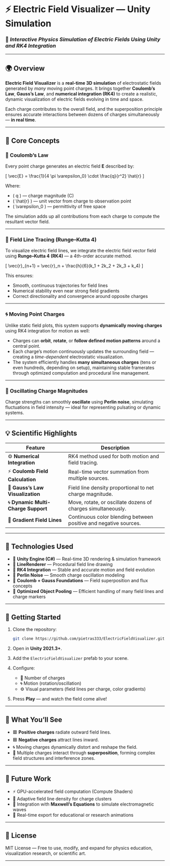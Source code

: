 # ⚡ Electric Field Visualizer — Unity Simulation

### 🧠 *Interactive Physics Simulation of Electric Fields Using Unity and RK4 Integration*

---

## 🌍 Overview

**Electric Field Visualizer** is a **real-time 3D simulation** of electrostatic fields generated by *many* moving point charges.
It brings together **Coulomb’s Law**, **Gauss’s Law**, and **numerical integration (RK4)** to create a realistic, dynamic visualization of electric fields evolving in time and space.

Each charge contributes to the overall field, and the superposition principle ensures accurate interactions between dozens of charges simultaneously — **in real time**.

---

## 🧪 Core Concepts

### 🧲 Coulomb’s Law

Every point charge generates an electric field **E** described by:

[
\vec{E} = \frac{1}{4 \pi \varepsilon_0} \cdot \frac{q}{r^2} \hat{r}
]

Where:

* ( q ) — charge magnitude (C)
* ( \hat{r} ) — unit vector from charge to observation point
* ( \varepsilon_0 ) — permittivity of free space

The simulation adds up all contributions from each charge to compute the resultant vector field.

---

### 🔁 Field Line Tracing (Runge–Kutta 4)

To visualize electric field lines, we integrate the electric field vector field using **Runge–Kutta 4 (RK4)** — a 4th-order accurate method.

[
\vec{r}_{n+1} = \vec{r}_n + \frac{h}{6}(k_1 + 2k_2 + 2k_3 + k_4)
]

This ensures:

* Smooth, continuous trajectories for field lines
* Numerical stability even near strong field gradients
* Correct directionality and convergence around opposite charges

---

### 🌀 Moving Point Charges

Unlike static field plots, this system supports **dynamically moving charges** using RK4 integration for motion as well:

* Charges can **orbit**, **rotate**, or **follow defined motion patterns** around a central point.
* Each charge’s motion continuously updates the surrounding field — creating a *time-dependent* electrostatic visualization.
* The system efficiently handles **many simultaneous charges** (tens or even hundreds, depending on setup), maintaining stable framerates through optimized computation and procedural line management.

---

### 🌊 Oscillating Charge Magnitudes

Charge strengths can smoothly **oscillate** using **Perlin noise**, simulating fluctuations in field intensity — ideal for representing pulsating or dynamic systems.

---

## 💡 Scientific Highlights

| Feature                             | Description                                                      |
| ----------------------------------- | ---------------------------------------------------------------- |
| ⚙️ **Numerical Integration**        | RK4 method used for both motion and field tracing.               |
| ⚡ **Coulomb Field Calculation**     | Real-time vector summation from multiple sources.                |
| 🧮 **Gauss’s Law Visualization**    | Field line density proportional to net charge magnitude.         |
| 🌀 **Dynamic Multi-Charge Support** | Move, rotate, or oscillate dozens of charges simultaneously.     |
| 🎨 **Gradient Field Lines**         | Continuous color blending between positive and negative sources. |

---

## 🧰 Technologies Used

* 🧩 **Unity Engine (C#)** — Real-time 3D rendering & simulation framework
* 🧵 **LineRenderer** — Procedural field line drawing
* 🔄 **RK4 Integration** — Stable and accurate motion and field evolution
* 🌈 **Perlin Noise** — Smooth charge oscillation modeling
* 🧮 **Coulomb + Gauss Foundations** — Field superposition and flux concepts
* 🧠 **Optimized Object Pooling** — Efficient handling of many field lines and charge markers

---

## 🚀 Getting Started

1. Clone the repository:

   ```bash
   git clone https://github.com/pietras333/ElectricFieldVisualizer.git
   ```
2. Open in **Unity 2021.3+**.
3. Add the `ElectricFieldVisualizer` prefab to your scene.
4. Configure:

   * 🔋 Number of charges
   * 🌀 Motion (rotation/oscillation)
   * ⚙️ Visual parameters (field lines per charge, color gradients)
5. Press **Play** — and watch the field come alive!

---

## 🔭 What You’ll See

* 🟥 **Positive charges** radiate outward field lines.
* 🟦 **Negative charges** attract lines inward.
* 🌀 Moving charges dynamically distort and reshape the field.
* 💫 Multiple charges interact through **superposition**, forming complex field structures and interference zones.

---

## 📘 Future Work

* ⚡ GPU-accelerated field computation (Compute Shaders)
* 🌈 Adaptive field line density for charge clusters
* 🔋 Integration with **Maxwell’s Equations** to simulate electromagnetic waves
* 🎥 Real-time export for educational or research animations

---

## 🧬 License

MIT License — Free to use, modify, and expand for physics education, visualization research, or scientific art.

---
